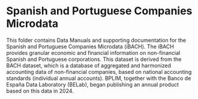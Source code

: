 # Spanish and Portuguese Companies Microdata


This folder contains Data Manuals and supporting documentation for the Spanish and Portuguese Companies Microdata (iBACH). The iBACH provides granular economic and financial information on non-financial Spanish and Portuguese corporations. This dataset is derived from the BACH dataset, which is a database of aggregated and harmonized accounting data of non-financial companies, based on national accounting standards (individual annual accounts). 
BPLIM, together with the Banco de España Data Laboratory (BELab), began publishing an annual product based on this data in 2024.